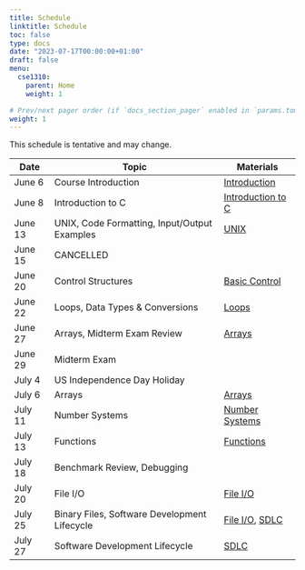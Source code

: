 ```yaml
---
title: Schedule
linktitle: Schedule
toc: false
type: docs
date: "2023-07-17T00:00:00+01:00"
draft: false
menu:
  cse1310:
    parent: Home
    weight: 1

# Prev/next pager order (if `docs_section_pager` enabled in `params.toml`)
weight: 1
---
```


This schedule is tentative and may change.

| Date    | Topic                                        | Materials                                                                                       |
|---------|----------------------------------------------|-------------------------------------------------------------------------------------------------|
| June 6  | Course Introduction                          | [Introduction](/teaching/cse1310/lectures/introduction.pdf)                                     |
| June 8  | Introduction to C                            | [Introduction to C](/teaching/cse1310/lectures/intro_to_c.pdf)                                  |
| June 13 | UNIX, Code Formatting, Input/Output Examples | [UNIX](/teaching/cse1310/lectures/unix.pdf)                                                     |
| June 15 | CANCELLED                                    |                                                                                                 |
| June 20 | Control Structures                           | [Basic Control](/teaching/cse1310/lectures/basic_control.pdf)                                   |
| June 22 | Loops, Data Types & Conversions              | [Loops](/teaching/cse1310/lectures/loops.pdf)                                                   |
| June 27 | Arrays, Midterm Exam Review                  | [Arrays](/teaching/cse1310/lectures/arrays.pdf)                                                 |
| June 29 | Midterm Exam                                 |                                                                                                 |
| July 4  | US Independence Day Holiday                  |                                                                                                 |
| July 6  | Arrays                                       | [Arrays](/teaching/cse1310/lectures/arrays.pdf)                                                 |
| July 11 | Number Systems                               | [Number Systems](/teaching/cse1310/lectures/number_systems.pdf)                                 |
| July 13 | Functions                                    | [Functions](/teaching/cse1310/lectures/functions.pdf)                                           |
| July 18 | Benchmark Review, Debugging                  |                                                                                                 |
| July 20 | File I/O                                     | [File I/O](/teaching/cse1310/lectures/file_io.pdf)                                              |
| July 25 | Binary Files, Software Development Lifecycle | [File I/O](/teaching/cse1310/lectures/file_io.pdf), [SDLC](/teaching/cse1310/lectures/sdlc.pdf) |
| July 27 | Software Development Lifecycle               | [SDLC](/teaching/cse1310/lectures/sdlc.pdf)                                                     |
